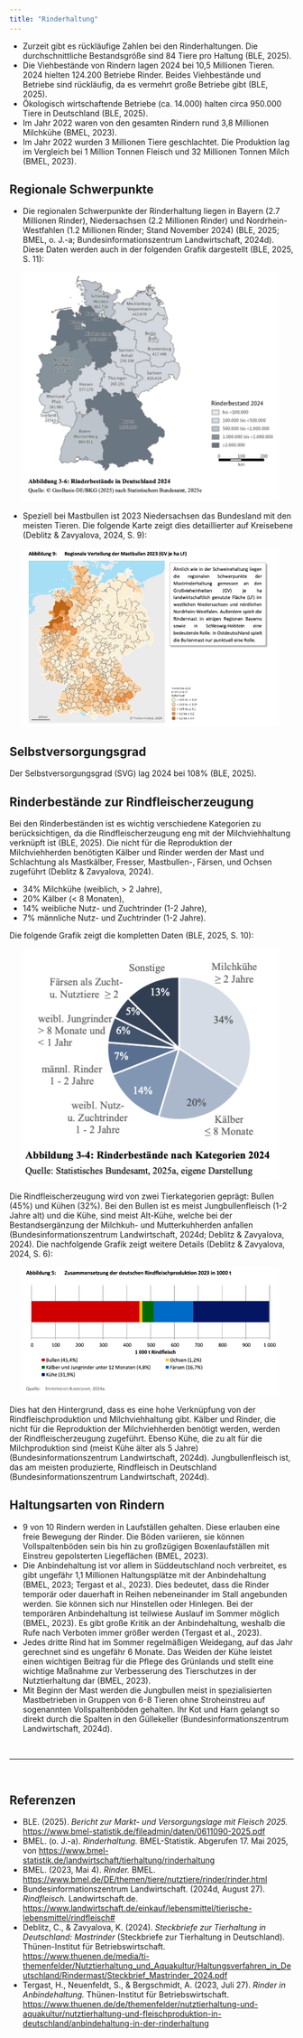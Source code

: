 ```yaml
---
title: "Rinderhaltung"
---
```


- Zurzeit gibt es rückläufige Zahlen bei den Rinderhaltungen. Die durchschnittliche Bestandsgröße sind 84 Tiere pro Haltung (BLE, 2025).
- Die Viehbestände von Rindern lagen 2024 bei 10,5 Millionen Tieren. 2024 hielten 124.200 Betriebe Rinder. Beides Viehbestände und Betriebe sind rückläufig, da es vermehrt große Betriebe gibt (BLE, 2025).
- Ökologisch wirtschaftende Betriebe (ca. 14.000) halten circa 950.000 Tiere in Deutschland (BLE, 2025).
- Im Jahr 2022 waren von den gesamten Rindern rund 3,8 Millionen Milchkühe (BMEL, 2023).
- Im Jahr 2022 wurden 3 Millionen Tiere geschlachtet. Die Produktion lag im Vergleich bei 1 Million Tonnen Fleisch und 32 Millionen Tonnen Milch (BMEL, 2023).


## Regionale Schwerpunkte

- Die regionalen Schwerpunkte der Rinderhaltung liegen in Bayern (2.7 Millionen Rinder), Niedersachsen (2.2 Millionen Rinder) und Nordrhein-Westfahlen (1.2 Millionen Rinder; Stand November 2024) (BLE, 2025; BMEL, o. J.-a; Bundesinformationszentrum Landwirtschaft, 2024d). Diese Daten werden auch in der folgenden Grafik dargestellt (BLE, 2025, S. 11):

<p align="center">
  <img src="Rinderbestaende-Karte.png" alt="Rinderbestände in Deutschland 2024" style="width:90%;">
</p>

- Speziell bei Mastbullen ist 2023 Niedersachsen das Bundesland mit den meisten Tieren. Die folgende Karte zeigt dies detaillierter auf Kreisebene (Deblitz & Zavyalova, 2024, S. 9):

<p align="center">
  <img src="Rinderbestaende-Karte-Mastbullen.png" alt="Regionale Verteilung der Mastbullen in Deutschland 2023" style="width:90%;">
</p>

## Selbstversorgungsgrad
Der Selbstversorgungsgrad (SVG) lag 2024 bei 108% (BLE, 2025).

## Rinderbestände zur Rindfleischerzeugung
Bei den Rinderbeständen ist es wichtig verschiedene Kategorien zu berücksichtigen, da die Rindfleischerzeugung eng mit der Milchviehhaltung verknüpft ist (BLE, 2025). Die nicht für die Reproduktion der Milchviehherden benötigten Kälber und Rinder werden der Mast und Schlachtung als Mastkälber, Fresser, Mastbullen-, Färsen, und Ochsen zugeführt (Deblitz & Zavyalova, 2024). 
- 34% Milchkühe (weiblich, > 2 Jahre),
- 20% Kälber (< 8 Monaten),
- 14% weibliche Nutz- und Zuchtrinder (1-2 Jahre),
- 7% männliche Nutz- und Zuchtrinder (1-2 Jahre).

Die folgende Grafik zeigt die kompletten Daten (BLE, 2025, S. 10):
<p align="center">
  <img src="Rinderbestaende-Kategorien.png" alt="Rinderbestände nach Kategorien 2024" style="width:90%;">
</p>


Die Rindfleischerzeugung wird von zwei Tierkategorien geprägt: Bullen (45%) und Kühen (32%). Bei den Bullen ist es meist Jungbullenfleisch (1-2 Jahre alt) und die Kühe, sind meist Alt-Kühe, welche bei der Bestandsergänzung der Milchkuh- und Mutterkuhherden anfallen (Bundesinformationszentrum Landwirtschaft, 2024d; Deblitz & Zavyalova, 2024). Die nachfolgende Grafik zeigt weitere Details (Deblitz & Zavyalova, 2024, S. 6):

<p align="center">
  <img src="Rinderbestaende-Kategorien-2.png" alt="Zusammensetzung der deutschen Rindfleischproduktion 2023" style="width:90%;">
</p>


Dies hat den Hintergrund, dass es eine hohe Verknüpfung von der Rindfleischproduktion und Milchviehhaltung gibt. Kälber und Rinder, die nicht für die Reproduktion der Milchviehherden benötigt werden, werden der Rindfleischerzeugung zugeführt. Ebenso Kühe, die zu alt für die Milchproduktion sind (meist Kühe älter als 5 Jahre) (Bundesinformationszentrum Landwirtschaft, 2024d). 
Jungbullenfleisch ist, das am meisten produzierte, Rindfleisch in Deutschland (Bundesinformationszentrum Landwirtschaft, 2024d). 


## Haltungsarten von Rindern
- 9 von 10 Rindern werden in Laufställen gehalten. Diese erlauben eine freie Bewegung der Rinder. Die Böden variieren, sie können Vollspaltenböden sein bis hin zu großzügigen Boxenlaufställen mit Einstreu gepolsterten Liegeflächen (BMEL, 2023).
- Die Anbindehaltung ist vor allem in Süddeutschland noch verbreitet, es gibt ungefähr 1,1 Millionen Haltungsplätze mit der Anbindehaltung (BMEL, 2023; Tergast et al., 2023). Dies bedeutet, dass die Rinder temporär oder dauerhaft in Reihen nebeneinander im Stall angebunden werden. Sie können sich nur Hinstellen oder Hinlegen. Bei der temporären Anbindehaltung ist teilwiese Auslauf im Sommer möglich (BMEL, 2023). Es gibt große Kritik an der Anbindehaltung, weshalb die Rufe nach Verboten immer größer werden (Tergast et al., 2023).
- Jedes dritte Rind hat im Sommer regelmäßigen Weidegang, auf das Jahr gerechnet sind es ungefähr 6 Monate. Das Weiden der Kühe leistet einen wichtigen Beitrag für die Pflege des Grünlands und stellt eine wichtige Maßnahme zur Verbesserung des Tierschutzes in der Nutztierhaltung dar (BMEL, 2023).
- Mit Beginn der Mast werden die Jungbullen meist in spezialisierten Mastbetrieben in Gruppen von 6-8 Tieren ohne Stroheinstreu auf sogenannten Vollspaltenböden gehalten. Ihr Kot und Harn gelangt so direkt durch die Spalten in den Güllekeller (Bundesinformationszentrum Landwirtschaft, 2024d).




<br>

---

<br> 

## Referenzen
- BLE. (2025). *Bericht zur Markt- und Versorgungslage mit Fleisch 2025.* <https://www.bmel-statistik.de/fileadmin/daten/0611090-2025.pdf>
- BMEL. (o. J.-a). *Rinderhaltung.* BMEL-Statistik. Abgerufen 17. Mai 2025, von <https://www.bmel-statistik.de/landwirtschaft/tierhaltung/rinderhaltung>
- BMEL. (2023, Mai 4). *Rinder.* BMEL. <https://www.bmel.de/DE/themen/tiere/nutztiere/rinder/rinder.html>
- Bundesinformationszentrum Landwirtschaft. (2024d, August 27). *Rindfleisch.* Landwirtschaft.de. <https://www.landwirtschaft.de/einkauf/lebensmittel/tierische-lebensmittel/rindfleisch#>
- Deblitz, C., & Zavyalova, K. (2024). *Steckbriefe zur Tierhaltung in Deutschland: Mastrinder* (Steckbriefe zur Tierhaltung in Deutschland). Thünen-Institut für Betriebswirtschaft. <https://www.thuenen.de/media/ti-themenfelder/Nutztierhaltung_und_Aquakultur/Haltungsverfahren_in_Deutschland/Rindermast/Steckbrief_Mastrinder_2024.pdf>
- Tergast, H., Neuenfeldt, S., & Bergschmidt, A. (2023, Juli 27). *Rinder in Anbindehaltung.* Thünen-Institut für Betriebswirtschaft. <https://www.thuenen.de/de/themenfelder/nutztierhaltung-und-aquakultur/nutztierhaltung-und-fleischproduktion-in-deutschland/anbindehaltung-in-der-rinderhaltung>
